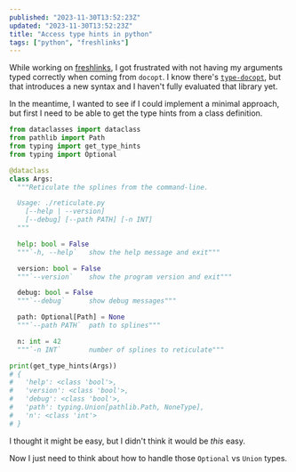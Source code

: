 ```yaml
---
published: "2023-11-30T13:52:23Z"
updated: "2023-11-30T13:52:23Z"
title: "Access type hints in python"
tags: ["python", "freshlinks"]
---
```


While working on [freshlinks], I got frustrated with not having my arguments typed correctly when coming from `docopt`. I know there's [`type-docopt`](https://pypi.org/project/type-docopt/), but that introduces a new syntax and I haven't fully evaluated that library yet.

[freshlinks]: https://github.com/metaist/freshlinks

In the meantime, I wanted to see if I could implement a minimal approach, but first I need to be able to get the type hints from a class definition.

```python
from dataclasses import dataclass
from pathlib import Path
from typing import get_type_hints
from typing import Optional

@dataclass
class Args:
  """Reticulate the splines from the command-line.

  Usage: ./reticulate.py
    [--help | --version]
    [--debug] [--path PATH] [-n INT]
  """

  help: bool = False
  """`-h, --help`   show the help message and exit"""

  version: bool = False
  """`--version`    show the program version and exit"""

  debug: bool = False
  """`--debug`      show debug messages"""

  path: Optional[Path] = None
  """`--path PATH`  path to splines"""

  n: int = 42
  """`-n INT`       number of splines to reticulate"""

print(get_type_hints(Args))
# {
#   'help': <class 'bool'>,
#   'version': <class 'bool'>,
#   'debug': <class 'bool'>,
#   'path': typing.Union[pathlib.Path, NoneType],
#   'n': <class 'int'>
# }
```

I thought it might be easy, but I didn't think it would be _this_ easy.

Now I just need to think about how to handle those `Optional` vs `Union` types.
